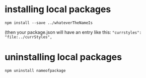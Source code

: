 # installing local packages
`npm install --save ../whateverTheNameIs`

(then your package.json will have an entry like this: `"currstyles": "file:../currStyles",`
# uninstalling local packages
`npm uninstall nameofpackage`
